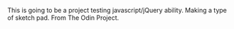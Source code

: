 This is going to be a project testing javascript/jQuery ability. Making a type of sketch pad. From The Odin Project.